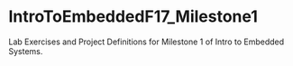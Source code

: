 # IntroToEmbeddedF17_Milestone1
Lab Exercises and Project Definitions for Milestone 1 of Intro to Embedded Systems.
